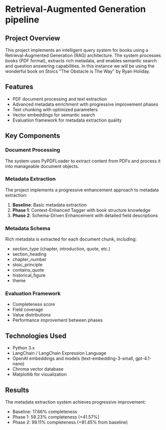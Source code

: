 # Retrieval-Augmented Generation pipeline

## Project Overview
This project implements an intelligent query system for books using a Retrieval-Augmented Generation (RAG) architecture. The system processes books (PDF format), extracts rich metadata, and enables semantic search and question answering capabilities.
In this instance we will be using the wonderful book on Stoics "The Obstacle is The Way" by Ryan Holiday.

## Features
- PDF document processing and text extraction
- Advanced metadata enrichment with progressive improvement phases
- Text chunking with optimized parameters
- Vector embeddings for semantic search
- Evaluation framework for metadata extraction quality

## Key Components

### Document Processing
The system uses PyPDFLoader to extract content from PDFs and process it into manageable document objects.

### Metadata Extraction
The project implements a progressive enhancement approach to metadata extraction:
1. **Baseline**: Basic metadata extraction
2. **Phase 1**: Context-Enhanced Tagger with book structure knowledge
3. **Phase 2**: Schema-Driven Enhancement with detailed field descriptions

### Metadata Schema
Rich metadata is extracted for each document chunk, including:
- section_type (chapter, introduction, quote, etc.)
- section_heading
- chapter_number
- stoic_principle
- contains_quote
- historical_figure
- theme

### Evaluation Framework
- Completeness score
- Field coverage
- Value distributions
- Performance improvement between phases

## Technologies Used
- Python 3.x
- LangChain / LangChain Expression Language
- OpenAI embeddings and models (text-embedding-3-small, gpt-4.1-nano)
- Chroma vector database
- Matplotlib for visualization

## Results
The metadata extraction system achieves progressive improvement:
- Baseline: 17.66% completeness
- Phase 1: 59.23% completeness (+41.57%)
- Phase 2: 99.11% completeness (+81.45% from baseline)
